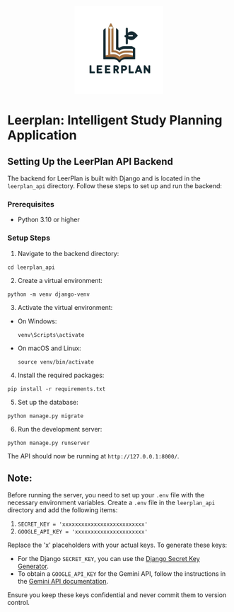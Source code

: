 <p align="center">
  <img src="leerplanlogo.png" alt="LeerPlan Logo" height="200px">
</p>

# Leerplan: Intelligent Study Planning Application

## Setting Up the LeerPlan API Backend

The backend for LeerPlan is built with Django and is located in the `leerplan_api` directory. Follow these steps to set up and run the backend:

### Prerequisites

- Python 3.10 or higher

### Setup Steps

1. Navigate to the backend directory:

```[bash]
cd leerplan_api
```

2. Create a virtual environment:

```[bash]
python -m venv django-venv
```

3. Activate the virtual environment:
- On Windows:

  ```[bash]
  venv\Scripts\activate
  ```
- On macOS and Linux:

  ```[bash]
  source venv/bin/activate
  ```

4. Install the required packages:

```[bash]
pip install -r requirements.txt
```

5. Set up the database:

```[bash]
python manage.py migrate
```

6. Run the development server:

```[bash]
python manage.py runserver
```

The API should now be running at `http://127.0.0.1:8000/`.


## Note: 

Before running the server, you need to set up your `.env` file with the necessary environment variables. Create a `.env` file in the `leerplan_api` directory and add the following items:

1. `SECRET_KEY = 'xxxxxxxxxxxxxxxxxxxxxxxxxx'`
2. `GOOGLE_API_KEY = 'xxxxxxxxxxxxxxxxxxxxxx'`

Replace the 'x' placeholders with your actual keys. To generate these keys:

- For the Django `SECRET_KEY`, you can use the [Django Secret Key Generator](https://djecrety.ir/).
- To obtain a `GOOGLE_API_KEY` for the Gemini API, follow the instructions in the [Gemini API documentation](https://ai.google.dev/gemini-api/docs/api-key).

Ensure you keep these keys confidential and never commit them to version control.